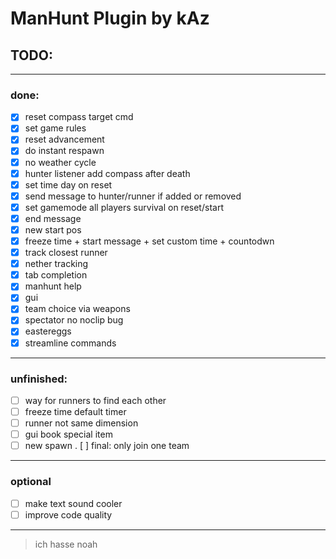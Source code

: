 # ManHunt Plugin by kAz
## TODO:

***
### done:
- [x] reset compass target cmd
- [x] set game rules
- [x] reset advancement
- [x] do instant respawn
- [x] no weather cycle
- [X] hunter listener add compass after death
- [X] set time day on reset
- [x] send message to hunter/runner if added or removed
- [x] set gamemode all players survival on reset/start
- [x] end message
- [x] new start pos
- [x] freeze time + start message + set custom time + countodwn
- [x] track closest runner
- [x] nether tracking
- [x] tab completion
- [x] manhunt help
- [x] gui
- [x] team choice via weapons
- [x] spectator no noclip bug
- [x] eastereggs
- [x] streamline commands

***
### unfinished:
- [ ] way for runners to find each other
- [ ] freeze time default timer
- [ ] runner not same dimension
- [ ] gui book special item
- [ ] new spawn 
. [ ] final: only join one team

***
### optional
- [ ] make text sound cooler
- [ ] improve code quality

***
 > ich hasse noah